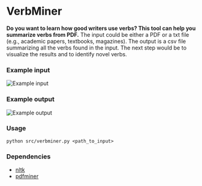 # VerbMiner

**Do you want to learn how good writers use verbs? This tool can help you summarize verbs from PDF.**
The input could be either a PDF or a txt file (e.g., academic papers, textbooks, magazines). The output is a csv file summarizing all the verbs found in the input. The next step would be to visualize the results and to identify novel verbs.

### Example input
![Example input](http://i.imgur.com/1zptycB.png)

### Example output
![Example output](http://i.imgur.com/2s0dKDq.png)

### Usage
`python src/verbminer.py <path_to_input>`

### Dependencies
* [nltk](http://www.nltk.org/)
* [pdfminer](https://pypi.python.org/pypi/pdfminer/)
